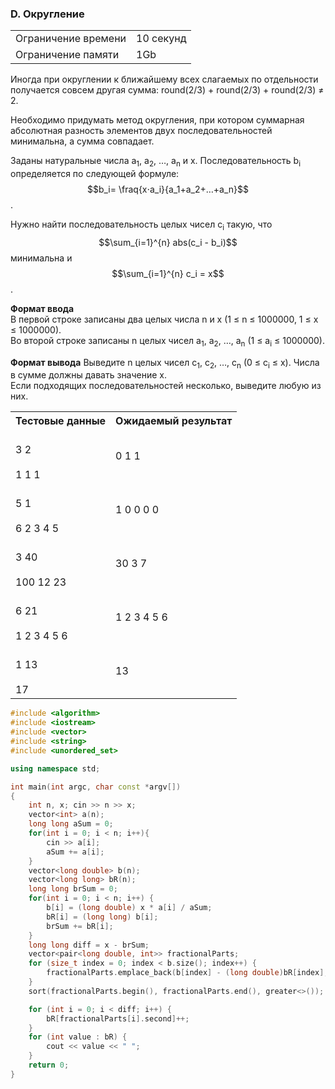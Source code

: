 ### D. Округление

<table>
 <tr>
    <td>Ограничение времени</td>
    <td>10 секунд</td>
 </tr>
 <tr>
    <td>Ограничение памяти</td>
    <td>1Gb</td>
 </tr>
</table> 


Иногда при округлении к ближайшему всех слагаемых по отдельности получается совсем другая сумма: round(2/3) + round(2/3) + round(2/3) ≠ 2.

Необходимо придумать метод округления, при котором суммарная абсолютная разность элементов двух последовательностей минимальна, а сумма совпадает.

Заданы натуральные числа a<sub>1</sub>, a<sub>2</sub>, …, a<sub>n</sub> и x. Последовательность b<sub>i</sub> определяется по следующей формуле: $$b_i= \fraq{x⋅a_i}{a_1+a_2+…+a_n}$$.

Нужно найти последовательность целых чисел c<sub>i</sub> такую, что $$\sum_{i=1}^{n} abs(c_i - b_i)$$ минимальна и $$\sum_{i=1}^{n} c_i = x$$ . 


**Формат ввода**  
В первой строке записаны два целых числа n и x (1 ≤ n ≤ 1000000, 1 ≤ x ≤ 1000000).  
Во второй строке записаны n целых чисел a<sub>1</sub>, a<sub>2</sub>, …, a<sub>n</sub> (1 ≤ a<sub>i</sub> ≤ 1000000).

**Формат вывода** 
Выведите n целых чисел c<sub>1</sub>, c<sub>2</sub>, …, c<sub>n</sub> (0 ≤ c<sub>i</sub> ≤ x). Числа в сумме должны давать значение x.  
Если подходящих последовательностей несколько, выведите любую из них.

<table>
 <tr>
    <th>Тестовые данные</th>
    <th>Ожидаемый результат</th>
 </tr>
 <tr>
    <td>
    	<br>3 2</br>
	<br>1 1 1</br>
    </td>
    	<td>0 1 1</td>
 </tr>
<tr>
	<td>
    		<br>5 1</br>
		<br>6 2 3 4 5</br>
  	</td>
  	<td>1 0 0 0 0</td>
  </tr>
  
<tr>
    <td>
      	<br>3 40</br>
	<br>100 12 23</br>
    </td>
    <td>
      30 3 7
    </td>
</tr>
	
 <tr>
		<td>
		<br>6 21</br>
	<br>1 2 3 4 5 6</br>
    </td>
    <td>
      1 2 3 4 5 6
    </td>
  </tr>
	
<tr>
    <td>
      <br>1 13</br>
<br>17</br>
    </td>
    <td>
      13
    </td>
</tr>
</table>  

```c++
#include <algorithm>
#include <iostream>
#include <vector>
#include <string>
#include <unordered_set>

using namespace std;

int main(int argc, char const *argv[])
{
    int n, x; cin >> n >> x;
    vector<int> a(n);
    long long aSum = 0;
    for(int i = 0; i < n; i++){
        cin >> a[i];
        aSum += a[i];
    } 
    vector<long double> b(n);
    vector<long long> bR(n);
    long long brSum = 0;
    for(int i = 0; i < n; i++) {
        b[i] = (long double) x * a[i] / aSum;
        bR[i] = (long long) b[i];
        brSum += bR[i];
    }
    long long diff = x - brSum;
    vector<pair<long double, int>> fractionalParts;
    for (size_t index = 0; index < b.size(); index++) {
        fractionalParts.emplace_back(b[index] - (long double)bR[index], index);
    }
    sort(fractionalParts.begin(), fractionalParts.end(), greater<>());

    for (int i = 0; i < diff; i++) {
        bR[fractionalParts[i].second]++;
    }
    for (int value : bR) {
        cout << value << " ";
    }
    return 0;
}
```
